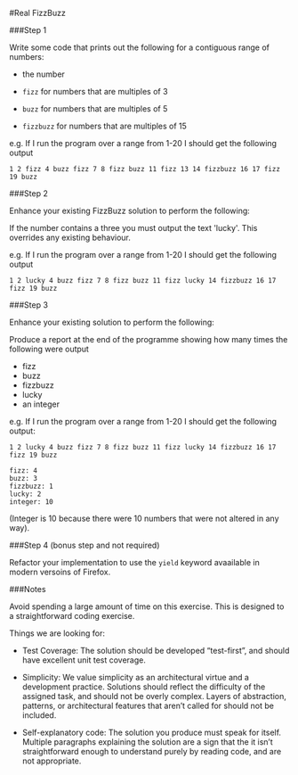 #Real FizzBuzz

###Step 1

Write some code that prints out the following for a contiguous range of numbers:

 - the number

 - `fizz` for numbers that are multiples of 3

 - `buzz` for numbers that are multiples of 5

 - `fizzbuzz` for numbers that are multiples of 15

 
e.g. If I run the program over a range from 1-20 I should get the following output

    1 2 fizz 4 buzz fizz 7 8 fizz buzz 11 fizz 13 14 fizzbuzz 16 17 fizz 19 buzz

###Step 2

Enhance your existing FizzBuzz solution to perform the following:

If the number contains a three you must output the text 'lucky'. This overrides any existing behaviour.

e.g. If I run the program over a range from 1-20 I should get the following output

    1 2 lucky 4 buzz fizz 7 8 fizz buzz 11 fizz lucky 14 fizzbuzz 16 17 fizz 19 buzz

###Step 3

Enhance your existing solution to perform the following:

Produce a report at the end of the programme showing how many times the following were output

 - fizz
 - buzz
 - fizzbuzz
 - lucky
 - an integer

e.g. If I run the program over a range from 1-20 I should get the following output:

    1 2 lucky 4 buzz fizz 7 8 fizz buzz 11 fizz lucky 14 fizzbuzz 16 17 fizz 19 buzz
     
    fizz: 4
    buzz: 3
    fizzbuzz: 1
    lucky: 2
    integer: 10

 (Integer is 10 because there were 10 numbers that were not altered in any way).

###Step 4 (bonus step and not required)

Refactor your implementation to use the `yield` keyword avaailable in modern versoins of Firefox.

###Notes

Avoid spending a large amount of time on this exercise. This is designed to a straightforward coding exercise.

Things we are looking for:

 - Test Coverage: The solution should be developed “test-first”, and should have excellent unit test coverage.

 - Simplicity: We value simplicity as an architectural virtue and a development practice. Solutions should reflect the difficulty of the assigned task, and should not be overly complex. Layers of abstraction, patterns, or architectural features that aren’t called for should not be included.

 - Self-explanatory code: The solution you produce must speak for itself. Multiple paragraphs explaining the solution are a sign that the it isn’t straightforward enough to understand purely by reading code, and are not appropriate.
